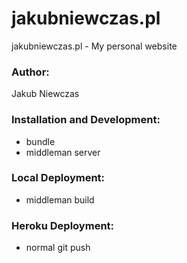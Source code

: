 # jakubniewczas.pl

jakubniewczas.pl - My personal website


### Author:
Jakub Niewczas

### Installation and Development:
* bundle
* middleman server

### Local Deployment:
* middleman build

### Heroku Deployment:
* normal git push 